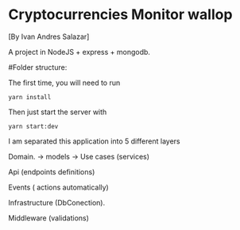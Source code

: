 # Cryptocurrencies Monitor wallop
[By Ivan Andres Salazar]

A project in NodeJS + express + mongodb.

#Folder structure:


The first time, you will need to run

```
yarn install
```

Then just start the server with

```
yarn start:dev
```

I am separated this application into 5 different layers

Domain.
    -> models
    -> Use cases (services)

Api (endpoints definitions)

Events ( actions automatically)

Infrastructure (DbConection).

Middleware  (validations)